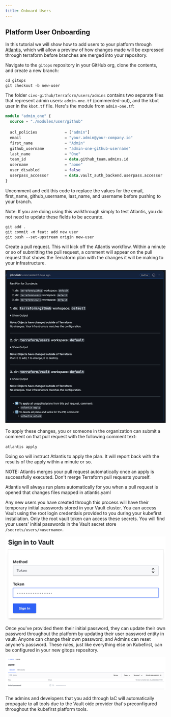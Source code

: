 ```yaml
---
title: Onboard Users
---
```


## Platform User Onboarding

In this tutorial we will show how to add users to your platform through [Atlantis](https://www.runatlantis.io/), which will allow a preview of how changes made will be expressed through terraform before branches are merged into your repository.

Navigate to the `gitops` repository in your GitHub org, clone the contents, and create a new branch:

```shell
cd gitops
git checkout -b new-user
```

The folder `civo-github/terraform/users/admins` contains two separate files that represent admin users: `admin-one.tf` (commented-out), and the kbot user in the `kbot.tf` file. Here's the module from `admin-one.tf`:

```terraform
module "admin_one" {
  source = "./modules/user/github"

  acl_policies            = ["admin"]
  email                   = "your.admin@your-company.io"
  first_name              = "Admin"
  github_username         = "admin-one-github-username"
  last_name               = "One"
  team_id                 = data.github_team.admins.id
  username                = "aone"
  user_disabled           = false
  userpass_accessor       = data.vault_auth_backend.userpass.accessor
}
```

Uncomment and edit this code to replace the values for the email, first_name, github_username, last_name, and username before pushing to your branch.

Note: If you are doing using this walkthrough simply to test Atlantis, you do not need to update these fields to be accurate.

```shell
git add .
git commit -m feat: add new user
git push --set-upstream origin new-user
```

Create a pull request. This will kick off the Atlantis workflow. Within a minute or so of submitting the pull request, a comment will appear on the pull request that shows the Terraform plan with the changes it will be making to your infrastructure.

![Atlantis Plan Comment Example](../../../img/common/github/atlantis-comments.png)

To apply these changes, you or someone in the organization can submit a comment on that pull request with the following comment text:

`atlantis apply`

Doing so will instruct Atlantis to apply the plan. It will report back with the results of the apply within a minute or so.

NOTE: Atlantis merges your pull request automatically once an apply is successfully executed. Don't merge Terraform pull requests yourself.

Atlantis will always run plans automatically for you when a pull request is opened that changes files mapped in atlantis.yaml

Any new users you have created through this process will have their temporary initial passwords stored in your Vault cluster. You can access Vault using the root login credentials provided to you during your kubefirst installation. Only the root vault token can access these secrets. You will find your users' initial passwords in the Vault secret store `/secrets/users/<username>`.

![vault token login](../../../img/kubefirst/local/vault-token-login.png)

Once you've provided them their initial password, they can update their own password throughout the platform by updating their user password entity in vault. Anyone can change their own password, and Admins can reset anyone's password. These rules, just like everything else on Kubefirst, can be configured in your new gitops repository.

![default user creation](../../../img/kubefirst/local/default-user-creation.png)

The admins and developers that you add through IaC will automatically propagate to all tools due to the Vault oidc provider that's preconfigured throughout the kubefirst platform tools.

